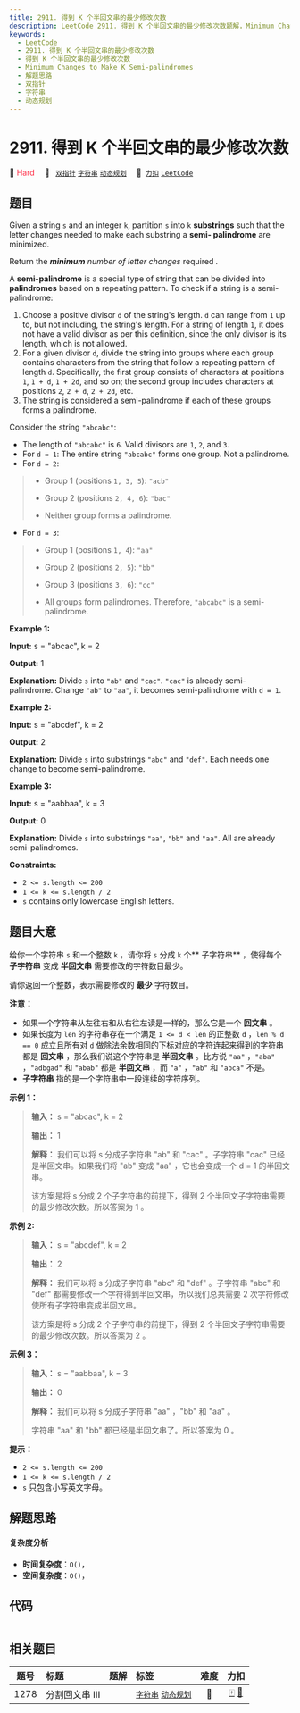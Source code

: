 ```yaml
---
title: 2911. 得到 K 个半回文串的最少修改次数
description: LeetCode 2911. 得到 K 个半回文串的最少修改次数题解，Minimum Changes to Make K Semi-palindromes，包含解题思路、复杂度分析以及完整的 JavaScript 代码实现。
keywords:
  - LeetCode
  - 2911. 得到 K 个半回文串的最少修改次数
  - 得到 K 个半回文串的最少修改次数
  - Minimum Changes to Make K Semi-palindromes
  - 解题思路
  - 双指针
  - 字符串
  - 动态规划
---
```


# 2911. 得到 K 个半回文串的最少修改次数

🔴 <font color=#ff334b>Hard</font>&emsp; 🔖&ensp; [`双指针`](/tag/two-pointers.md) [`字符串`](/tag/string.md) [`动态规划`](/tag/dynamic-programming.md)&emsp; 🔗&ensp;[`力扣`](https://leetcode.cn/problems/minimum-changes-to-make-k-semi-palindromes) [`LeetCode`](https://leetcode.com/problems/minimum-changes-to-make-k-semi-palindromes)

## 题目

Given a string `s` and an integer `k`, partition `s` into `k` **substrings**
such that the letter changes needed to make each substring a **semi-
palindrome**  are minimized.

Return the _**minimum** number of letter changes_ required _._

A **semi-palindrome** is a special type of string that can be divided into
**palindromes** based on a repeating pattern. To check if a string is a semi-
palindrome:​

  1. Choose a positive divisor `d` of the string's length. `d` can range from `1` up to, but not including, the string's length. For a string of length `1`, it does not have a valid divisor as per this definition, since the only divisor is its length, which is not allowed.
  2. For a given divisor `d`, divide the string into groups where each group contains characters from the string that follow a repeating pattern of length `d`. Specifically, the first group consists of characters at positions `1`, `1 + d`, `1 + 2d`, and so on; the second group includes characters at positions `2`, `2 + d`, `2 + 2d`, etc.
  3. The string is considered a semi-palindrome if each of these groups forms a palindrome.

Consider the string `"abcabc"`:

  * The length of `"abcabc"` is `6`. Valid divisors are `1`, `2`, and `3`.
  * For `d = 1`: The entire string `"abcabc"` forms one group. Not a palindrome.
  * For `d = 2`: 
> 
> * Group 1 (positions `1, 3, 5`): `"acb"`
> 
> * Group 2 (positions `2, 4, 6`): `"bac"`
> 
> * Neither group forms a palindrome.
  * For `d = 3`: 
> 
> * Group 1 (positions `1, 4`): `"aa"`
> 
> * Group 2 (positions `2, 5`): `"bb"`
> 
> * Group 3 (positions `3, 6`): `"cc"`
> 
> * All groups form palindromes. Therefore, `"abcabc"` is a semi-palindrome.



**Example 1:**

**Input:** s = "abcac", k = 2

**Output:** 1

**Explanation:** Divide `s` into `"ab"` and `"cac"`. `"cac"` is already semi-
palindrome. Change `"ab"` to `"aa"`, it becomes semi-palindrome with `d = 1`.

**Example 2:**

**Input:** s = "abcdef", k = 2

**Output:** 2

**Explanation:** Divide `s` into substrings `"abc"` and `"def"`. Each needs
one change to become semi-palindrome.

**Example 3:**

**Input:** s = "aabbaa", k = 3

**Output:** 0

**Explanation:** Divide `s` into substrings `"aa"`, `"bb"` and `"aa"`. All are
already semi-palindromes.



**Constraints:**

  * `2 <= s.length <= 200`
  * `1 <= k <= s.length / 2`
  * `s` contains only lowercase English letters.


## 题目大意

给你一个字符串 `s` 和一个整数 `k` ，请你将 `s` 分成 `k` 个**  子字符串** ，使得每个 **子字符串**  变成 **半回文串**
需要修改的字符数目最少。

请你返回一个整数，表示需要修改的 **最少**  字符数目。

**注意：**

  * 如果一个字符串从左往右和从右往左读是一样的，那么它是一个 **回文串**  。
  * 如果长度为 `len` 的字符串存在一个满足 `1 <= d < len` 的正整数 `d` ，`len % d == 0` 成立且所有对 `d` 做除法余数相同的下标对应的字符连起来得到的字符串都是 **回文串**  ，那么我们说这个字符串是 **半回文串**  。比方说 `"aa"` ，`"aba"` ，`"adbgad"` 和 `"abab"` 都是 **半回文串**  ，而 `"a"` ，`"ab"` 和 `"abca"` 不是。
  * **子字符串**  指的是一个字符串中一段连续的字符序列。



**示例 1：**

> 
> 
> 
> 
> 
> **输入：** s = "abcac", k = 2
> 
> **输出：** 1
> 
> **解释：** 我们可以将 s 分成子字符串 "ab" 和 "cac" 。子字符串 "cac" 已经是半回文串。如果我们将 "ab" 变成 "aa" ，它也会变成一个 d = 1 的半回文串。
> 
> 该方案是将 s 分成 2 个子字符串的前提下，得到 2 个半回文子字符串需要的最少修改次数。所以答案为 1 。

**示例 2:**

> 
> 
> 
> 
> 
> **输入：** s = "abcdef", k = 2
> 
> **输出：** 2
> 
> **解释：** 我们可以将 s 分成子字符串 "abc" 和 "def" 。子字符串 "abc" 和 "def" 都需要修改一个字符得到半回文串，所以我们总共需要 2 次字符修改使所有子字符串变成半回文串。
> 
> 该方案是将 s 分成 2 个子字符串的前提下，得到 2 个半回文子字符串需要的最少修改次数。所以答案为 2 。

**示例 3：**

> 
> 
> 
> 
> 
> **输入：** s = "aabbaa", k = 3
> 
> **输出：** 0
> 
> **解释：** 我们可以将 s 分成子字符串 "aa" ，"bb" 和 "aa" 。
> 
> 字符串 "aa" 和 "bb" 都已经是半回文串了。所以答案为 0 。
> 
> 



**提示：**

  * `2 <= s.length <= 200`
  * `1 <= k <= s.length / 2`
  * `s` 只包含小写英文字母。


## 解题思路

#### 复杂度分析

- **时间复杂度**：`O()`，
- **空间复杂度**：`O()`，

## 代码

```javascript

```

## 相关题目

<!-- prettier-ignore -->
| 题号 | 标题 | 题解 | 标签 | 难度 | 力扣 |
| :------: | :------ | :------: | :------ | :------: | :------: |
| 1278 | 分割回文串 III |  |  [`字符串`](/tag/string.md) [`动态规划`](/tag/dynamic-programming.md) | 🔴 | [🀄️](https://leetcode.cn/problems/palindrome-partitioning-iii) [🔗](https://leetcode.com/problems/palindrome-partitioning-iii) |